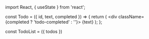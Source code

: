 import React, { useState } from 'react';

const Todo = ({ id, text, completed }) => {
 return (
    <div className={completed ? 'todo-completed' : ''}>
      {text}
    </div>
 );
};

const TodoList = ({ todos })
